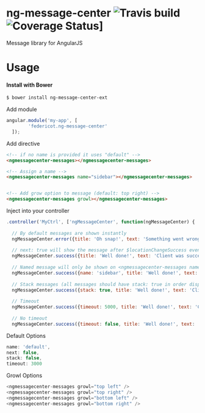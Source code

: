 ng-message-center ![Travis build](https://travis-ci.org/RicardoRFaria/ng-message-center-ext.svg?branch=master) ![Coverage Status](https://coveralls.io/repos/RicardoRFaria/ng-message-center-ext/badge.svg?branch=master&service=github)]
=================

Message library for AngularJS

Usage
=====

#### Install with Bower
```sh
$ bower install ng-message-center-ext
```

Add module
```javascript
angular.module('my-app', [
        'federicot.ng-message-center'
  ]);
```

Add directive
```html
<!-- if no name is provided it uses "default" -->
<ngmessagecenter-messages></ngmessagecenter-messages>

<!-- Assign a name -->
<ngmessagecenter-messages name="sidebar"></ngmessagecenter-messages>


<!-- Add grow option to message (default: top right) -->
<ngmessagecenter-messages growl></ngmessagecenter-messages>
```

Inject into your controller
```javascript
.controller('MyCtrl', ['ngMessageCenter', function(ngMessageCenter) {
  
  // By default messages are shown instantly
  ngMessageCenter.error({title: 'Oh snap!', text: 'Something went wrong, try submitting again'});
  
  // next: true will show the message after $locationChangeSuccess event is triggered
  ngMessageCenter.success({title: 'Well done!', text: 'Client was successfully saved', next: true});
  
  // Named message will only be shown on <ngmessagecenter-messages name="sidebar">
  ngMessageCenter.success({name: 'sidebar', title: 'Well done!', text: 'Client was successfully saved', next: true});
  
  // Stack messages (all messages should have stack: true in order display the full stack)
  ngMessageCenter.success({stack: true, title: 'Well done!', text: 'Client was successfully saved'});
  
  // Timeout
  ngMessageCenter.success({timeout: 5000, title: 'Well done!', text: 'Client was successfully saved'});
  
  // No timeout
  ngMessageCenter.success({timeout: false, title: 'Well done!', text: 'Client was successfully saved'});
```

Default Options
```javascript
name: 'default',
next: false,
stack: false,
timeout: 3000
```

Growl Options
```javascript
<ngmessagecenter-messages growl="top left" />
<ngmessagecenter-messages growl="top right" />
<ngmessagecenter-messages growl="bottom left" />
<ngmessagecenter-messages growl="bottom right" />
```

